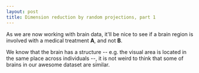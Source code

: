 ```yaml
---
layout: post
title: Dimension reduction by random projections, part 1
---
```





As we are now working with brain data, it'll be nice to see if a brain region is involved with a medical treatment **A**, and not **B**.



We know that the brain has a structure -- e.g. the visual area is located in the same place across individuals --, it is not weird to think that some of brains in our awesome dataset are similar.

